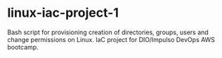 # linux-iac-project-1
Bash script for provisioning creation of directories, groups, users and change permissions on Linux. IaC project for DIO/Impulso DevOps AWS bootcamp. 
